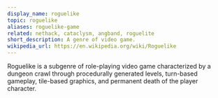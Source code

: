 ```yaml
---
display_name: roguelike
topic: roguelike
aliases: roguelike-game
related: nethack, cataclysm, angband, roguelite
short_description: A genre of video game.
wikipedia_url: https://en.wikipedia.org/wiki/Roguelike
---
```

Roguelike is a subgenre of role-playing video game characterized by a dungeon crawl through procedurally generated levels, turn-based gameplay, tile-based graphics, and permanent death of the player character.